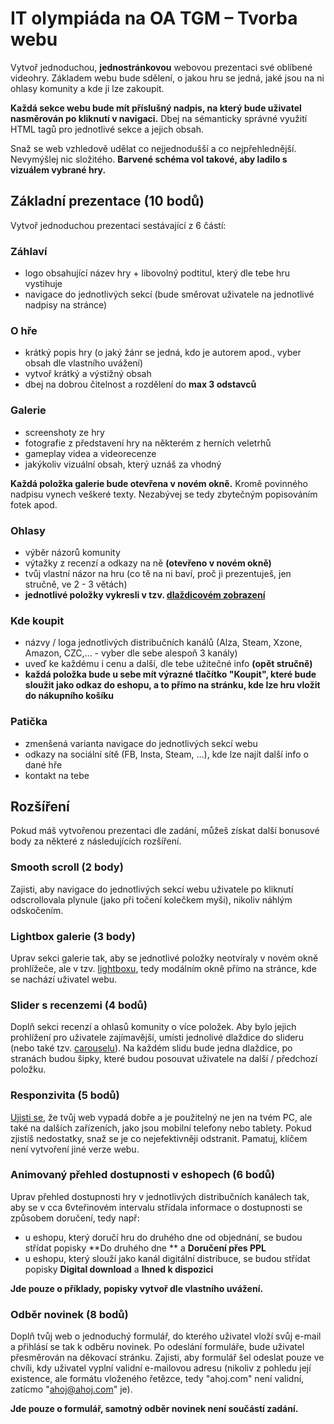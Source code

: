 # IT olympiáda na OA TGM – Tvorba webu

Vytvoř jednoduchou, **jednostránkovou** webovou prezentaci své oblíbené videohry. Základem webu bude sdělení, o jakou hru se jedná, jaké jsou na ni ohlasy komunity a kde ji lze zakoupit.

**Každá sekce webu bude mít příslušný nadpis, na který bude uživatel nasměrován po kliknutí v navigaci.** Dbej na sémanticky správné využití HTML tagů pro jednotlivé sekce a jejich obsah.

Snaž se web vzhledově udělat co nejjednodušší a co nejpřehlednější. Nevymýšlej nic složitého. **Barvené schéma vol takové, aby ladilo s vizuálem vybrané hry.**

## Základní prezentace (10 bodů)

Vytvoř jednoduchou prezentaci sestávající z 6 částí:

### Záhlaví

- logo obsahující název hry + libovolný podtitul, který dle tebe hru vystihuje
- navigace do jednotlivých sekcí (bude směrovat uživatele na jednotlivé nadpisy na stránce)

### O hře

- krátký popis hry (o jaký žánr se jedná, kdo je autorem apod., vyber obsah dle vlastního uvážení)
- vytvoř krátký a výstižný obsah
- dbej na dobrou čitelnost a rozdělení do **max 3 odstavců**

### Galerie

- screenshoty ze hry
- fotografie z představení hry na některém z herních veletrhů
- gameplay videa a videorecenze
- jakýkoliv vizuální obsah, který uznáš za vhodný

**Každá položka galerie bude otevřena v novém okně.** Kromě povinného nadpisu vynech veškeré texty. Nezabývej se tedy zbytečným popisováním fotek apod.

### Ohlasy

- výběr názorů komunity
- výtažky z recenzí a odkazy na ně **(otevřeno v novém okně)**
- tvůj vlastní názor na hru (co tě na ni baví, proč ji prezentuješ, jen stručně, ve 2 - 3 větách)
- **jednotlivé položky vykresli v tzv. [dlaždicovém zobrazení](https://getbootstrap.com/docs/4.0/components/card/)**

### Kde koupit

- názvy / loga jednotlivých distribučních kanálů (Alza, Steam, Xzone, Amazon, CZC,... - vyber dle sebe alespoň 3 kanály)
- uveď ke každému i cenu a další, dle tebe užitečné info **(opět stručně)**
- **každá položka bude u sebe mít výrazné tlačítko "Koupit", které bude sloužit jako odkaz do eshopu, a to přímo na stránku, kde lze hru vložit do nákupního košíku**

### Patička

- zmenšená varianta navigace do jednotlivých sekcí webu
- odkazy na sociální sítě (FB, Insta, Steam, ...), kde lze najít další info o dané hře
- kontakt na tebe

## Rozšíření

Pokud máš vytvořenou prezentaci dle zadání, můžeš získat další bonusové body za některé z následujících rozšíření.

### Smooth scroll (2 body)

Zajisti, aby navigace do jednotlivých sekcí webu uživatele po kliknutí odscrollovala plynule (jako při točení kolečkem myši), nikoliv náhlým odskočením.

### Lightbox galerie (3 body)

Uprav sekci galerie tak, aby se jednotlivé položky neotvíraly v novém okně prohlížeče, ale v tzv. [lightboxu](http://dbrekalo.github.io/simpleLightbox/), tedy modálním okně přímo na stránce, kde se nachází uživatel webu.

### Slider s recenzemi (4 bodů)

Doplň sekci recenzí a ohlasů komunity o více položek. Aby bylo jejich prohlížení pro uživatele zajímavější, umísti jednolivé dlaždice do slideru (nebo také tzv. [carouselu](https://getbootstrap.com/docs/4.0/components/carousel/)). Na každém slidu bude jedna dlaždice, po stranách budou šipky, které budou posouvat uživatele na další / předchozí položku.

### Responzivita (5 bodů)

[Ujisti se](https://developers.google.com/web/tools/chrome-devtools), že tvůj web vypadá dobře a je použitelný ne jen na tvém PC, ale také na dalších zařízeních, jako jsou mobilní telefony nebo tablety. Pokud zjistíš nedostatky, snaž se je co nejefektivněji odstranit. Pamatuj, klíčem není vytvoření jiné verze webu.

### Animovaný přehled dostupnosti v eshopech (6 bodů)

Uprav přehled dostupnosti hry v jednotlivých distribučních kanálech tak, aby se v cca 6vteřinovém intervalu střídala informace o dostupnosti se způsobem doručení, tedy např:

- u eshopu, který doručí hru do druhého dne od objednání, se budou střídat popisky **Do druhého dne ** a **Doručení přes PPL**
- u eshopu, který slouží jako kanál digitální distribuce, se budou střídat popisky **Digital download** a **Ihned k dispozici**

**Jde pouze o příklady, popisky vytvoř dle vlastního uvážení.**

### Odběr novinek (8 bodů)

Doplň tvůj web o jednoduchý formulář, do kterého uživatel vloží svůj e-mail a přihlásí se tak k odběru novinek. Po odeslání formuláře, bude uživatel přesměrován na děkovací stránku. Zajisti, aby formulář šel odeslat pouze ve chvíli, kdy uživatel vyplní validní e-mailovou adresu (nikoliv z pohledu její existence, ale formátu vloženého řetězce, tedy "ahoj.com" není validní, zatícmo "ahoj@ahoj.com" je).

**Jde pouze o formulář, samotný odběr novinek není součástí zadání.**
